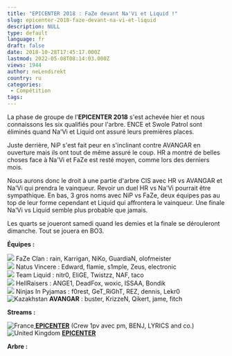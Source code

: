 ```yaml
---
title: "EPICENTER 2018 : FaZe devant Na'Vi et Liquid !"
slug: epicenter-2018-faze-devant-na-vi-et-liquid
description: NULL
type: default
language: fr
draft: false
date: 2018-10-28T17:45:17.000Z
lastmod: 2022-05-08T08:14:03.000Z
views: 1944
author: neLendirekt
country: ru
categories:
 - Compétition
tags:
---
```

La phase de groupe de l'**EPICENTER 2018** s'est achevée hier et nous connaissons les six qualifiés pour l'arbre. ENCE et Swole Patrol sont éliminés quand Na'Vi et Liquid ont assuré leurs premières places. 

Juste derrière, NiP s'est fait peur en s'inclinant contre AVANGAR en ouverture mais ils ont tout de même assuré le coup. HR a montré de belles choses face à Na'Vi et FaZe est resté moyen, comme lors des derniers mois.

Nous aurons donc le droit à une partie d'arbre CIS avec HR vs AVANGAR et Na'Vi qui prendra le vainqueur. Revoir un duel HR vs Na'Vi pourrait être sympathique. En bas, 3 gros noms avec NiP vs FaZe, deux équipes pas au top de leur forme cependant et Liquid qui affrontera le vainqueur. Une finale Na'Vi vs Liquid semble plus probable que jamais.

Les quarts se joueront samedi quand les demies et la finale se dérouleront dimanche. Tout se jouera en BO3.

**Équipes :**

![](/images/countries/eu.svg) FaZe Clan : rain, Karrigan, NiKo, GuardiaN, olofmeister⁠  
![](/images/countries/ua.svg) Natus Vincere : Edward, flamie, s1mple, Zeus, electronic⁠  
![](/images/countries/us.svg) Team Liquid : nitr0, EliGE, Twistzz, NAF, taco⁠  
![](/images/countries/eu.svg) HellRaisers : ANGE1, DeadFox, woxic, ISSAA, Bondik⁠  
![](/images/countries/se.svg) Ninjas In Pyjamas : f0rest, GeT\_RiGhT, REZ, dennis, Lekr0⁠  
![Kazakhstan](/images/countries/kz.svg)⁠ ⁠**AVANGAR** : buster, KrizzeN, Qikert, jame⁠, fitch

**Streams :**

![France](/images/countries/fr.svg)⁠[ **EPICENTER**](https://www.twitch.tv/epicenter%5Ffr) (Crew 1pv avec pm, BENJ, LYRICS and co.)  
![United Kingdom](/images/countries/gb.svg)⁠ [**EPICENTER**](https://www.twitch.tv/epicenter%5Fen1)

**Arbre :**
